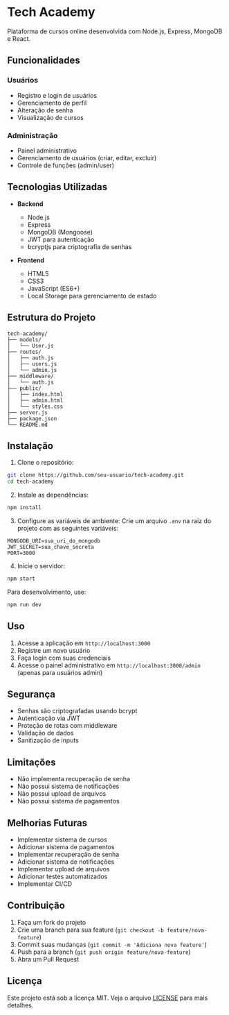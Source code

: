 # Tech Academy

Plataforma de cursos online desenvolvida com Node.js, Express, MongoDB e React.

## Funcionalidades

### Usuários
- Registro e login de usuários
- Gerenciamento de perfil
- Alteração de senha
- Visualização de cursos

### Administração
- Painel administrativo
- Gerenciamento de usuários (criar, editar, excluir)
- Controle de funções (admin/user)

## Tecnologias Utilizadas

- **Backend**
  - Node.js
  - Express
  - MongoDB (Mongoose)
  - JWT para autenticação
  - bcryptjs para criptografia de senhas

- **Frontend**
  - HTML5
  - CSS3
  - JavaScript (ES6+)
  - Local Storage para gerenciamento de estado

## Estrutura do Projeto

```
tech-academy/
├── models/
│   └── User.js
├── routes/
│   ├── auth.js
│   ├── users.js
│   └── admin.js
├── middleware/
│   └── auth.js
├── public/
│   ├── index.html
│   ├── admin.html
│   └── styles.css
├── server.js
├── package.json
└── README.md
```

## Instalação

1. Clone o repositório:
```bash
git clone https://github.com/seu-usuario/tech-academy.git
cd tech-academy
```

2. Instale as dependências:
```bash
npm install
```

3. Configure as variáveis de ambiente:
Crie um arquivo `.env` na raiz do projeto com as seguintes variáveis:
```
MONGODB_URI=sua_uri_do_mongodb
JWT_SECRET=sua_chave_secreta
PORT=3000
```

4. Inicie o servidor:
```bash
npm start
```

Para desenvolvimento, use:
```bash
npm run dev
```

## Uso

1. Acesse a aplicação em `http://localhost:3000`
2. Registre um novo usuário
3. Faça login com suas credenciais
4. Acesse o painel administrativo em `http://localhost:3000/admin` (apenas para usuários admin)

## Segurança

- Senhas são criptografadas usando bcrypt
- Autenticação via JWT
- Proteção de rotas com middleware
- Validação de dados
- Sanitização de inputs

## Limitações

- Não implementa recuperação de senha
- Não possui sistema de notificações
- Não possui upload de arquivos
- Não possui sistema de pagamentos

## Melhorias Futuras

- Implementar sistema de cursos
- Adicionar sistema de pagamentos
- Implementar recuperação de senha
- Adicionar sistema de notificações
- Implementar upload de arquivos
- Adicionar testes automatizados
- Implementar CI/CD

## Contribuição

1. Faça um fork do projeto
2. Crie uma branch para sua feature (`git checkout -b feature/nova-feature`)
3. Commit suas mudanças (`git commit -m 'Adiciona nova feature'`)
4. Push para a branch (`git push origin feature/nova-feature`)
5. Abra um Pull Request

## Licença

Este projeto está sob a licença MIT. Veja o arquivo [LICENSE](LICENSE) para mais detalhes. 